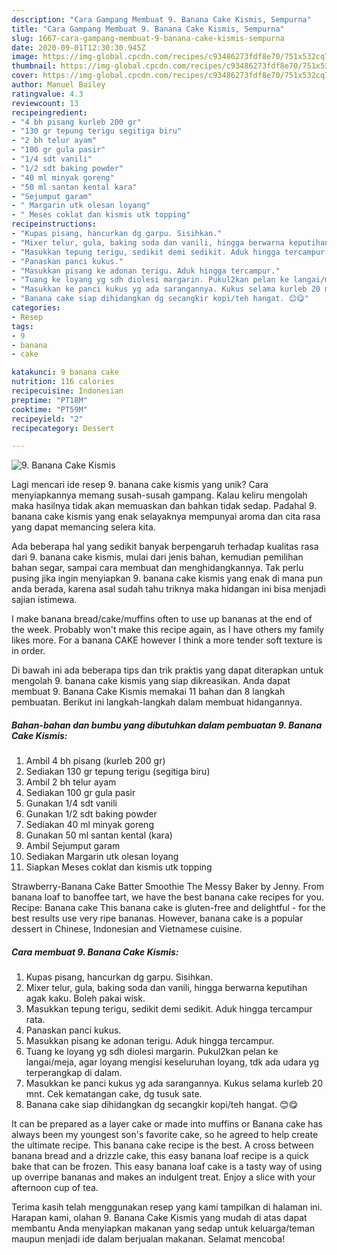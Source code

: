 ```yaml
---
description: "Cara Gampang Membuat 9. Banana Cake Kismis, Sempurna"
title: "Cara Gampang Membuat 9. Banana Cake Kismis, Sempurna"
slug: 1667-cara-gampang-membuat-9-banana-cake-kismis-sempurna
date: 2020-09-01T12:30:30.945Z
image: https://img-global.cpcdn.com/recipes/c93486273fdf8e70/751x532cq70/9-banana-cake-kismis-foto-resep-utama.jpg
thumbnail: https://img-global.cpcdn.com/recipes/c93486273fdf8e70/751x532cq70/9-banana-cake-kismis-foto-resep-utama.jpg
cover: https://img-global.cpcdn.com/recipes/c93486273fdf8e70/751x532cq70/9-banana-cake-kismis-foto-resep-utama.jpg
author: Manuel Bailey
ratingvalue: 4.3
reviewcount: 13
recipeingredient:
- "4 bh pisang kurleb 200 gr"
- "130 gr tepung terigu segitiga biru"
- "2 bh telur ayam"
- "100 gr gula pasir"
- "1/4 sdt vanili"
- "1/2 sdt baking powder"
- "40 ml minyak goreng"
- "50 ml santan kental kara"
- "Sejumput garam"
- " Margarin utk olesan loyang"
- " Meses coklat dan kismis utk topping"
recipeinstructions:
- "Kupas pisang, hancurkan dg garpu. Sisihkan."
- "Mixer telur, gula, baking soda dan vanili, hingga berwarna keputihan agak kaku. Boleh pakai wisk."
- "Masukkan tepung terigu, sedikit demi sedikit. Aduk hingga tercampur rata."
- "Panaskan panci kukus."
- "Masukkan pisang ke adonan terigu. Aduk hingga tercampur."
- "Tuang ke loyang yg sdh diolesi margarin. Pukul2kan pelan ke langai/meja, agar loyang mengisi keseluruhan loyang, tdk ada udara yg terperangkap di dalam."
- "Masukkan ke panci kukus yg ada sarangannya. Kukus selama kurleb 20 mnt. Cek kematangan cake, dg tusuk sate."
- "Banana cake siap dihidangkan dg secangkir kopi/teh hangat. 😊😋"
categories:
- Resep
tags:
- 9
- banana
- cake

katakunci: 9 banana cake 
nutrition: 116 calories
recipecuisine: Indonesian
preptime: "PT18M"
cooktime: "PT59M"
recipeyield: "2"
recipecategory: Dessert

---
```



![9. Banana Cake Kismis](https://img-global.cpcdn.com/recipes/c93486273fdf8e70/751x532cq70/9-banana-cake-kismis-foto-resep-utama.jpg)

Lagi mencari ide resep 9. banana cake kismis yang unik? Cara menyiapkannya memang susah-susah gampang. Kalau keliru mengolah maka hasilnya tidak akan memuaskan dan bahkan tidak sedap. Padahal 9. banana cake kismis yang enak selayaknya mempunyai aroma dan cita rasa yang dapat memancing selera kita.

Ada beberapa hal yang sedikit banyak berpengaruh terhadap kualitas rasa dari 9. banana cake kismis, mulai dari jenis bahan, kemudian pemilihan bahan segar, sampai cara membuat dan menghidangkannya. Tak perlu pusing jika ingin menyiapkan 9. banana cake kismis yang enak di mana pun anda berada, karena asal sudah tahu triknya maka hidangan ini bisa menjadi sajian istimewa.

I make banana bread/cake/muffins often to use up bananas at the end of the week. Probably won&#39;t make this recipe again, as I have others my family likes more. For a banana CAKE however I think a more tender soft texture is in order.


Di bawah ini ada beberapa tips dan trik praktis yang dapat diterapkan untuk mengolah 9. banana cake kismis yang siap dikreasikan. Anda dapat membuat 9. Banana Cake Kismis memakai 11 bahan dan 8 langkah pembuatan. Berikut ini langkah-langkah dalam membuat hidangannya.

<!--inarticleads1-->

##### Bahan-bahan dan bumbu yang dibutuhkan dalam pembuatan 9. Banana Cake Kismis:

1. Ambil 4 bh pisang (kurleb 200 gr)
1. Sediakan 130 gr tepung terigu (segitiga biru)
1. Ambil 2 bh telur ayam
1. Sediakan 100 gr gula pasir
1. Gunakan 1/4 sdt vanili
1. Gunakan 1/2 sdt baking powder
1. Sediakan 40 ml minyak goreng
1. Gunakan 50 ml santan kental (kara)
1. Ambil Sejumput garam
1. Sediakan  Margarin utk olesan loyang
1. Siapkan  Meses coklat dan kismis utk topping


Strawberry-Banana Cake Batter Smoothie The Messy Baker by Jenny. From banana loaf to banoffee tart, we have the best banana cake recipes for you. Recipe: Banana cake This banana cake is gluten-free and delightful - for the best results use very ripe bananas. However, banana cake is a popular dessert in Chinese, Indonesian and Vietnamese cuisine. 

<!--inarticleads2-->

##### Cara membuat 9. Banana Cake Kismis:

1. Kupas pisang, hancurkan dg garpu. Sisihkan.
1. Mixer telur, gula, baking soda dan vanili, hingga berwarna keputihan agak kaku. Boleh pakai wisk.
1. Masukkan tepung terigu, sedikit demi sedikit. Aduk hingga tercampur rata.
1. Panaskan panci kukus.
1. Masukkan pisang ke adonan terigu. Aduk hingga tercampur.
1. Tuang ke loyang yg sdh diolesi margarin. Pukul2kan pelan ke langai/meja, agar loyang mengisi keseluruhan loyang, tdk ada udara yg terperangkap di dalam.
1. Masukkan ke panci kukus yg ada sarangannya. Kukus selama kurleb 20 mnt. Cek kematangan cake, dg tusuk sate.
1. Banana cake siap dihidangkan dg secangkir kopi/teh hangat. 😊😋


It can be prepared as a layer cake or made into muffins or Banana cake has always been my youngest son&#39;s favorite cake, so he agreed to help create the ultimate recipe. This banana cake recipe is the best. A cross between banana bread and a drizzle cake, this easy banana loaf recipe is a quick bake that can be frozen. This easy banana loaf cake is a tasty way of using up overripe bananas and makes an indulgent treat. Enjoy a slice with your afternoon cup of tea. 

Terima kasih telah menggunakan resep yang kami tampilkan di halaman ini. Harapan kami, olahan 9. Banana Cake Kismis yang mudah di atas dapat membantu Anda menyiapkan makanan yang sedap untuk keluarga/teman maupun menjadi ide dalam berjualan makanan. Selamat mencoba!

